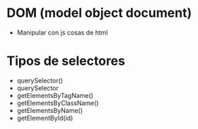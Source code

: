 # DOM (model object document)
- Manipular con js cosas de html

# Tipos de selectores 
- querySelector()
- querySelector
- getElementsByTagName()
- getElementsByClassName()
- getElementsByName()
- getElementById(id) 